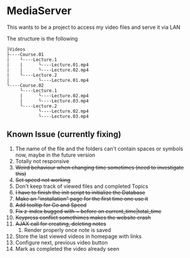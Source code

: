 # MediaServer
This wants to be a project to access my video files and serve it via LAN

The structure is the following

```
├Videos
├----Course.01
|    └----Lecture.1
|    |      └----Lecture.01.mp4
|    |      └----Lecture.02.mp4
|    └----Lecture.2
|           └----Lecture.01.mp4
└----Course.02
     └----Lecture.1
     |      └----Lecture.02.mp4
     |      └----Lecture.03.mp4
     └----Lecture.2
            └----Lecture.02.mp4
            └----Lecture.03.mp4

```


## Known Issue (currently fixing)
1. The name of the file and the folders can't contain spaces or symbols now, maybe in the future version 
2. Totally not responsive
3. ~~Weird behaviour when changing time sometimes (need to investigate this)~~
4. ~~Set speed not working~~
5. Don't keep track of viewed files and completed Topics
6. ~~I have to finish the init script to initialize the Database~~ 
7. ~~Make an "installation" page for the first time one use it~~
8. ~~Add tooltip for Go and Speed~~
9. ~~Fix z-index bugged with ~ before on current_time|total_time~~
10. ~~Keypress conflict somethimes makes the website crash~~
11. ~~AJAX call for creating, deleting notes~~
     1. Render properly once note is saved
13. Store the last viewed videos in homepage with links
14. Configure next, previous video button
15. Mark as completed the video already seen




